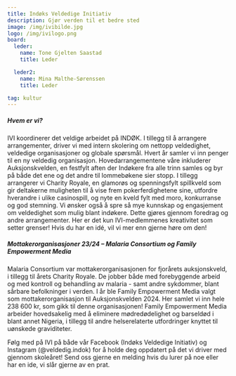 ```yaml
---
title: Indøks Veldedige Initiativ
description: Gjør verden til et bedre sted
image: /img/ivibilde.jpg
logo: /img/ivilogo.png
board:
  leder:
    name: Tone Gjelten Saastad
    title: Leder

  leder2:
    name: Mina Malthe-Sørenssen
    title: Leder

tag: kultur
---
```


##### Hvem er vi?

IVI koordinerer det veldige arbeidet på INDØK. I tillegg til å arrangere arrangementer, driver vi med intern skolering om nettopp veldedighet, veldedige organisasjoner og globale spørsmål. Hvert år samler vi inn penger til en ny veldedig organisasjon. Hovedarrangementene våre inkluderer Auksjonskvelden, en festfylt aften der Indøkere fra alle trinn samles og byr på både det ene og det andre til lommebøkene sier stopp. I tillegg arrangerer vi Charity Royale, en glamorøs og spenningsfylt spillkveld som gir deltakerne muligheten til å vise frem pokerferdighetene sine, utfordre hverandre i ulike casinospill, og nyte en kveld fylt med moro, konkurranse og god stemning. Vi ønsker også å spre så mye kunnskap og engasjement om veldedighet som mulig blant indøkere. Dette gjøres gjennom foredrag og andre arrangementer. Her er det kun IVI-medlemmenes kreativitet som setter grenser! Hvis du har en idé, vil vi mer enn gjerne høre om den!

##### Mottakerorganisasjoner 23/24 – Malaria Consortium og Family Empowerment Media

Malaria Consortium var mottakerorganisasjonen for fjorårets auksjonskveld, i tillegg til årets Charity Royale. De jobber både med forebyggende arbeid og med kontroll og behandling av malaria - samt andre sykdommer, blant sårbare befolkninger i verden. I år ble Family Empowerment Media valgt som mottakerorganisasjon til Auksjonskvelden 2024. Her samlet vi inn hele 238 600 kr, som gikk til denne organisasjonen! Family Empowerment Media arbeider hovedsakelig med å eliminere mødredødelighet og barseldød i blant annet Nigeria, i tillegg til andre helserelaterte utfordringer knyttet til uønskede graviditeter.

Følg med på IVI på både vår Facebook (Indøks Veldedige Initiativ) og Instagram (@veldedig.indok) for å holde deg oppdatert på det vi driver med gjennom skoleåret! Send oss gjerne en melding hvis du lurer på noe eller har en ide, vi slår gjerne av en prat.
